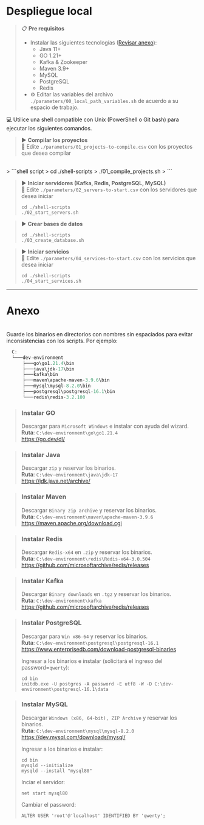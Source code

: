 # Despliegue local

> 📋 **Pre requisitos**
> - Instalar las siguientes tecnologías ([Revisar anexo](#anexo)):
>   - Java 11+
>   - GO 1.21+
>   - Kafka & Zookeeper
>   - Maven 3.9+
>   - MySQL
>   - PostgreSQL
>   - Redis
> - ⚙️ Editar las variables del archivo `./parameters/00_local_path_variables.sh` de acuerdo a su espacio de trabajo.

💻 Utilice una shell compatible con Unix (PowerShell o Git bash) para ejecutar los siguientes comandos.

> ▶️ **Compilar los proyectos**
<br>📄 Edite `./parameters/01_projects-to-compile.csv` con los proyectos que desea compilar
<br>
> ```shell script 
> cd ./shell-scripts
> ./01_compile_projects.sh
> ```

> ▶️ **Iniciar servidores (Kafka, Redis, PostgreSQL, MySQL)**
<br>📄 Edite `./parameters/02_servers-to-start.csv` con los servidores que desea iniciar
> ```shell script 
> cd ./shell-scripts
> ./02_start_servers.sh
> ```

> ▶️ **Crear bases de datos**
> ```shell script 
> cd ./shell-scripts
> ./03_create_database.sh
> ```

> ▶️ **Iniciar servicios**
<br>📄 Edite `./parameters/04_services-to-start.csv` con los servicios que desea iniciar
> ```shell script 
> cd ./shell-scripts
> ./04_start_services.sh
> ```


---

# Anexo

<br>Guarde los binarios en directorios con nombres sin espaciados para evitar inconsistencias con los scripts. Por ejemplo:
```javascript
  C:
  └───dev-environment
      ├───go\go1.21.4\bin
      ├───java\jdk-17\bin
      ├───kafka\bin
      ├───maven\apache-maven-3.9.6\bin
      ├───mysql\mysql-8.2.0\bin
      ├───postgresql\postgresql-16.1\bin
      └───redis\redis-3.2.100
```

> ### Instalar GO
> Descargar para `Microsoft Windows` e instalar con ayuda del wizard.
> <br>**Ruta**: `C:\dev-environment\go\go1.21.4`
> <br>https://go.dev/dl/

> ### Instalar Java
> Descargar `zip` y reservar los binarios.
> <br>**Ruta**: `C:\dev-environment\java\jdk-17`
> <br>https://jdk.java.net/archive/

> ### Instalar Maven
> Descargar `Binary zip archive` y reservar los binarios.
> <br>**Ruta**: `C:\dev-environment\maven\apache-maven-3.9.6`
> <br>https://maven.apache.org/download.cgi

> ### Instalar Redis
> Descargar `Redis-x64` en `.zip` y reservar los binarios.
> <br>**Ruta**: `C:\dev-environment\redis\Redis-x64-3.0.504`
> <br>https://github.com/microsoftarchive/redis/releases

> ### Instalar Kafka
> Descargar `Binary downloads` en `.tgz` y reservar los binarios.
> <br>**Ruta**: `C:\dev-environment\kafka`
> <br>https://github.com/microsoftarchive/redis/releases

> ### Instalar PostgreSQL
> Descargar para `Win x86-64` y reservar los binarios.
> <br>**Ruta**: `C:\dev-environment\postgresql\postgresql-16.1`
> <br>https://www.enterprisedb.com/download-postgresql-binaries
>
> Ingresar a los binarios e instalar (solicitará el ingreso del password=`qwerty`):
> ```
> cd bin
> initdb.exe -U postgres -A password -E utf8 -W -D C:\dev-environment\postgresql-16.1\data
> ```

> ### Instalar MySQL
> Descargar `Windows (x86, 64-bit), ZIP Archive` y reservar los binarios.
> <br>**Ruta**: `C:\dev-environment\mysql\mysql-8.2.0`
> <br>https://dev.mysql.com/downloads/mysql/
>
> Ingresar a los binarios e instalar:
> ```
> cd bin
> mysqld --initialize
> mysqld --install "mysql80"
> ```
> Inciar el servidor:
> ```
> net start mysql80
> ```
> Cambiar el password:
> ```
> ALTER USER 'root'@'localhost' IDENTIFIED BY 'qwerty';
> ```
